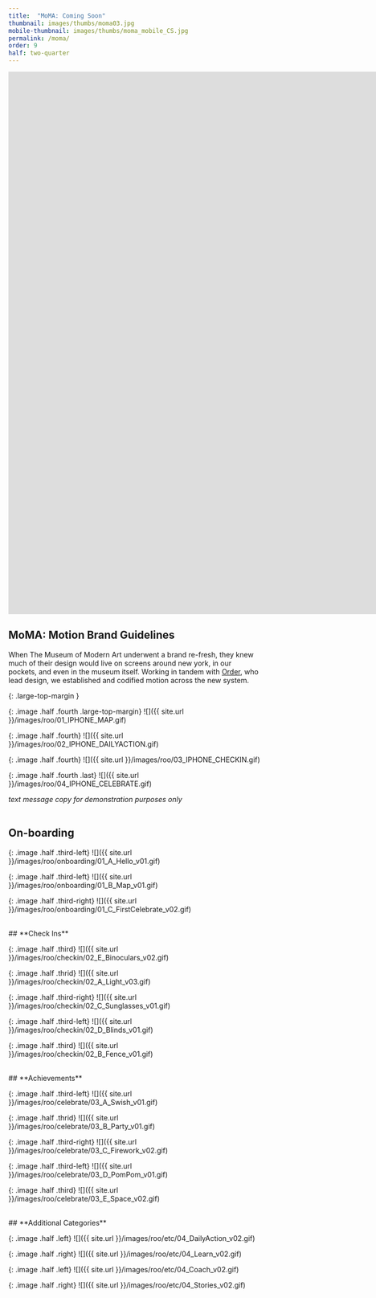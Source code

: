 ```yaml
---
title:  "MoMA: Coming Soon"
thumbnail: images/thumbs/moma03.jpg
mobile-thumbnail: images/thumbs/moma_mobile_CS.jpg
permalink: /moma/
order: 9
half: two-quarter
---
```


<div class='embed-container no-bottom-margin'>
<iframe src="https://player.vimeo.com/video/336678348?background=1&autoplay=1&loop=1" width="1920" height="1080" frameborder="0" allow="autoplay; fullscreen" allowfullscreen></iframe>
</div>

## **MoMA: Motion Brand Guidelines**
When The Museum of Modern Art underwent a brand re-fresh, they knew much of their design would live on screens around new york, in our pockets, and even in the museum itself. Working in tandem with [Order](http://order.design), who lead design, we established and codified motion across the new system. 


{: .large-top-margin }


{: .image .half .fourth .large-top-margin}
![]({{ site.url }}/images/roo/01_IPHONE_MAP.gif)

{: .image .half .fourth}
![]({{ site.url }}/images/roo/02_IPHONE_DAILYACTION.gif)

{: .image .half .fourth}
![]({{ site.url }}/images/roo/03_IPHONE_CHECKIN.gif)

{: .image .half .fourth .last}
![]({{ site.url }}/images/roo/04_IPHONE_CELEBRATE.gif)

<i>text message copy for demonstration purposes only</i>
<br/>
<br/>

## **On-boarding**

{: .image .half .third-left}
![]({{ site.url }}/images/roo/onboarding/01_A_Hello_v01.gif)

{: .image .half .third-left}
![]({{ site.url }}/images/roo/onboarding/01_B_Map_v01.gif)

{: .image .half .third-right}
![]({{ site.url }}/images/roo/onboarding/01_C_FirstCelebrate_v02.gif)

<br/>
## **Check Ins**

{: .image .half .third}
![]({{ site.url }}/images/roo/checkin/02_E_Binoculars_v02.gif)

{: .image .half .thrid}
![]({{ site.url }}/images/roo/checkin/02_A_Light_v03.gif)

{: .image .half .third-right}
![]({{ site.url }}/images/roo/checkin/02_C_Sunglasses_v01.gif)

{: .image .half .third-left}
![]({{ site.url }}/images/roo/checkin/02_D_Blinds_v01.gif)

{: .image .half .third}
![]({{ site.url }}/images/roo/checkin/02_B_Fence_v01.gif)

<br/>
## **Achievements**

{: .image .half .third-left}
![]({{ site.url }}/images/roo/celebrate/03_A_Swish_v01.gif)

{: .image .half .thrid}
![]({{ site.url }}/images/roo/celebrate/03_B_Party_v01.gif)

{: .image .half .third-right}
![]({{ site.url }}/images/roo/celebrate/03_C_Firework_v02.gif)

{: .image .half .third-left}
![]({{ site.url }}/images/roo/celebrate/03_D_PomPom_v01.gif)

{: .image .half .third}
![]({{ site.url }}/images/roo/celebrate/03_E_Space_v02.gif)

<br/>
## **Additional Categories**

{: .image .half .left}
![]({{ site.url }}/images/roo/etc/04_DailyAction_v02.gif)

{: .image .half .right}
![]({{ site.url }}/images/roo/etc/04_Learn_v02.gif)

{: .image .half .left}
![]({{ site.url }}/images/roo/etc/04_Coach_v02.gif)

{: .image .half .right}
![]({{ site.url }}/images/roo/etc/04_Stories_v02.gif)
